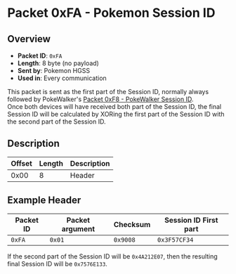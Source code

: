 # Packet 0xFA - Pokemon Session ID
## Overview
- **Packet ID**: ``0xFA``
- **Length**: 8 byte (no payload)
- **Sent by**: Pokemon HGSS
- **Used in**: Every communication

This packet is sent as the first part of the Session ID, normally always followed by PokeWalker's [Packet 0xF8 - PokeWalker Session ID](0xF8%20-%20PokeWalker%20Session%20ID.md).  
Once both devices will have received both part of the Session ID, the final Session ID will be calculated by XORing the first part of the Session ID with the second part of the Session ID.

## Description
| Offset | Length | Description |
|--------|--------|-------------|
| 0x00   | 8      | Header      |

## Example Header
| Packet ID     | Packet argument | Checksum     | Session ID First part     |
|---------------|-----------------|--------------|---------------------------|
| ``0xFA``      | ``0x01``        | ``0x9008``   | ``0x3F57CF34``            |

If the second part of the Session ID will be ``0x4A212E07``, then the resulting final Session ID will be ``0x7576E133``.
